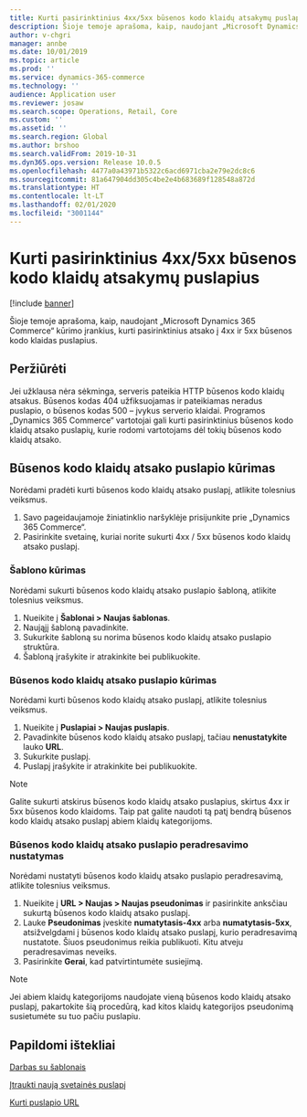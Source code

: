 ```yaml
---
title: Kurti pasirinktinius 4xx/5xx būsenos kodo klaidų atsakymų puslapius
description: Šioje temoje aprašoma, kaip, naudojant „Microsoft Dynamics 365 Commerce“ kūrimo įrankius, kurti pasirinktinius atsako į 4xx ir 5xx būsenos kodo klaidas puslapius.
author: v-chgri
manager: annbe
ms.date: 10/01/2019
ms.topic: article
ms.prod: ''
ms.service: dynamics-365-commerce
ms.technology: ''
audience: Application user
ms.reviewer: josaw
ms.search.scope: Operations, Retail, Core
ms.custom: ''
ms.assetid: ''
ms.search.region: Global
ms.author: brshoo
ms.search.validFrom: 2019-10-31
ms.dyn365.ops.version: Release 10.0.5
ms.openlocfilehash: 4477a0a43971b5322c6acd6971cba2e79e2dc8c6
ms.sourcegitcommit: 81a647904dd305c4be2e4b683689f128548a872d
ms.translationtype: HT
ms.contentlocale: lt-LT
ms.lasthandoff: 02/01/2020
ms.locfileid: "3001144"
---
```

# <a name="build-custom-response-pages-for-4xx5xx-status-code-errors"></a>Kurti pasirinktinius 4xx/5xx būsenos kodo klaidų atsakymų puslapius


[!include [banner](includes/banner.md)]

Šioje temoje aprašoma, kaip, naudojant „Microsoft Dynamics 365 Commerce“ kūrimo įrankius, kurti pasirinktinius atsako į 4xx ir 5xx būsenos kodo klaidas puslapius.

## <a name="overview"></a>Peržiūrėti

Jei užklausa nėra sėkminga, serveris pateikia HTTP būsenos kodo klaidų atsakus. Būsenos kodas 404 užfiksuojamas ir pateikiamas neradus puslapio, o būsenos kodas 500 – įvykus serverio klaidai. Programos „Dynamics 365 Commerce“ vartotojai gali kurti pasirinktinius būsenos kodo klaidų atsako puslapių, kurie rodomi vartotojams dėl tokių būsenos kodo klaidų atsako.

## <a name="build-a-status-code-error-response-page"></a>Būsenos kodo klaidų atsako puslapio kūrimas

Norėdami pradėti kurti būsenos kodo klaidų atsako puslapį, atlikite tolesnius veiksmus.

1. Savo pageidaujamoje žiniatinklio naršyklėje prisijunkite prie „Dynamics 365 Commerce“. 
1. Pasirinkite svetainę, kuriai norite sukurti 4xx / 5xx būsenos kodo klaidų atsako puslapį.

### <a name="build-the-template"></a>Šablono kūrimas

Norėdami sukurti būsenos kodo klaidų atsako puslapio šabloną, atlikite tolesnius veiksmus.

1. Nueikite į **Šablonai \> Naujas šablonas**.
1. Naująjį šabloną pavadinkite.
1. Sukurkite šabloną su norima būsenos kodo klaidų atsako puslapio struktūra.
1. Šabloną įrašykite ir atrakinkite bei publikuokite.

### <a name="build-the-status-code-error-response-page"></a>Būsenos kodo klaidų atsako puslapio kūrimas

Norėdami kurti būsenos kodo klaidų atsako puslapį, atlikite tolesnius veiksmus.

1. Nueikite į **Puslapiai \> Naujas puslapis**.
1. Pavadinkite būsenos kodo klaidų atsako puslapį, tačiau **nenustatykite** lauko **URL**.
1. Sukurkite puslapį.
1. Puslapį įrašykite ir atrakinkite bei publikuokite.

> [!NOTE]
> Galite sukurti atskirus būsenos kodo klaidų atsako puslapius, skirtus 4xx ir 5xx būsenos kodo klaidoms. Taip pat galite naudoti tą patį bendrą būsenos kodo klaidų atsako puslapį abiem klaidų kategorijoms.

### <a name="set-up-a-redirect-for-the-status-code-error-response-page"></a>Būsenos kodo klaidų atsako puslapio peradresavimo nustatymas

Norėdami nustatyti būsenos kodo klaidų atsako puslapio peradresavimą, atlikite tolesnius veiksmus.

1. Nueikite į **URL \> Naujas \> Naujas pseudonimas** ir pasirinkite anksčiau sukurtą būsenos kodo klaidų atsako puslapį.
1. Lauke **Pseudonimas** įveskite **numatytasis-4xx** arba **numatytasis-5xx**, atsižvelgdami į būsenos kodo klaidų atsako puslapį, kurio peradresavimą nustatote. Šiuos pseudonimus reikia publikuoti. Kitu atveju peradresavimas neveiks.
1. Pasirinkite **Gerai**, kad patvirtintumėte susiejimą.

> [!NOTE]
> Jei abiem klaidų kategorijoms naudojate vieną būsenos kodo klaidų atsako puslapį, pakartokite šią procedūrą, kad kitos klaidų kategorijos pseudonimą susietumėte su tuo pačiu puslapiu.

## <a name="additional-resources"></a>Papildomi ištekliai

[Darbas su šablonais](work-with-templates.md)

[Įtraukti naują svetainės puslapį](add-new-page.md)

[Kurti puslapio URL](create-page-url.md)
